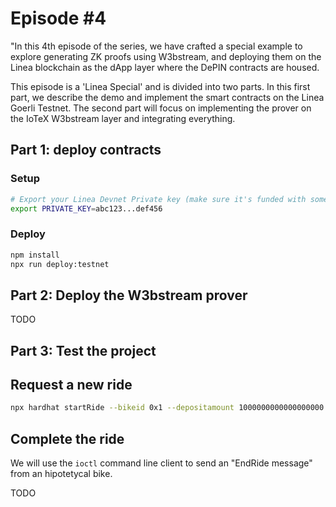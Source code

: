 # Episode #4
"In this 4th episode of the series, we have crafted a special example to explore generating ZK proofs using W3bstream, and deploying them on the Linea blockchain as the dApp layer where the DePIN contracts are housed.

This episode is a 'Linea Special' and is divided into two parts. In this first part, we describe the demo and implement the smart contracts on the Linea Goerli Testnet. The second part will focus on implementing the prover on the IoTeX W3bstream layer and integrating everything.

## Part 1: deploy contracts

### Setup

```sh
# Export your Linea Devnet Private key (make sure it's funded with some test tokens)
export PRIVATE_KEY=abc123...def456
```

### Deploy

```sh
npm install
npx run deploy:testnet
```

## Part 2: Deploy the W3bstream prover

TODO

## Part 3: Test the project

## Request a new ride

```sh
npx hardhat startRide --bikeid 0x1 --depositamount 1000000000000000000 --network testnet
```

## Complete the ride

We will use the `ioctl` command line client to send an "EndRide message" from an hipotetycal bike.

TODO

